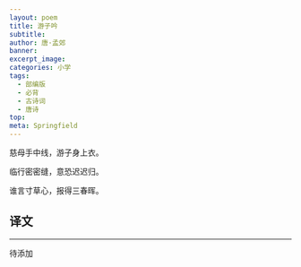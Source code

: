 ```yaml
---
layout: poem
title: 游子吟
subtitle: 
author: 唐·孟郊
banner: 
excerpt_image: 
categories: 小学
tags:
  - 部编版
  - 必背
  - 古诗词
  - 唐诗
top: 
meta: Springfield
---
```


慈母手中线，游子身上衣。

临行密密缝，意恐迟迟归。

谁言寸草心，报得三春晖。


## 译文

---

待添加